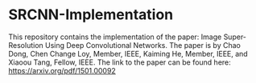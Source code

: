 # SRCNN-Implementation
This repository contains the implementation of the paper: Image Super-Resolution Using Deep Convolutional Networks. 
The paper is by Chao Dong, Chen Change Loy, Member, IEEE, Kaiming He, Member, IEEE, and Xiaoou Tang, Fellow, IEEE.
The link to the paper can be found here: https://arxiv.org/pdf/1501.00092


